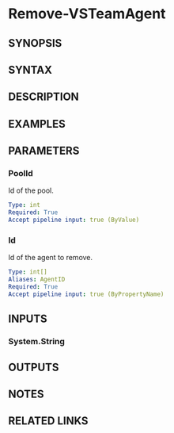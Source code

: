 <!-- #include "./common/header.md" -->

# Remove-VSTeamAgent

## SYNOPSIS

<!-- #include "./synopsis/Remove-VSTeamAgent.md" -->

## SYNTAX

## DESCRIPTION

<!-- #include "./synopsis/Remove-VSTeamAgent.md" -->

## EXAMPLES

## PARAMETERS

### PoolId

Id of the pool.

```yaml
Type: int
Required: True
Accept pipeline input: true (ByValue)
```

### Id

Id of the agent to remove.

```yaml
Type: int[]
Aliases: AgentID
Required: True
Accept pipeline input: true (ByPropertyName)
```

<!-- #include "./params/forcegroup.md" -->

## INPUTS

### System.String

## OUTPUTS

## NOTES

<!-- #include "./common/prerequisites.md" -->

## RELATED LINKS

<!-- #include "./common/related.md" -->
